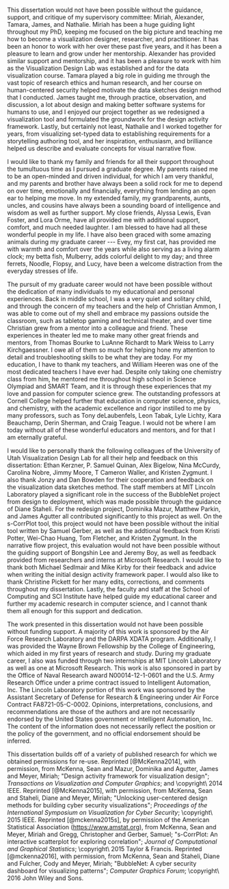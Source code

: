 This dissertation would not have been possible without the guidance, support,
and critique of my supervisory committee: Miriah, Alexander, Tamara, James, and
Nathalie. Miriah has been a huge guiding light throughout my PhD, keeping me
focused on the big picture and teaching me how to become a visualization
designer, researcher, and practitioner. It has been an honor to work with her
over these past five years, and it has been a pleasure to learn and grow under
her mentorship. Alexander has provided similar support and mentorship, and it
has been a pleasure to work with him as the Visualization Design Lab was
established and for the data visualization course. Tamara played a big role in
guiding me through the vast topic of research ethics and human research, and her
course on human-centered security helped motivate the data sketches design
method that I conducted. James taught me, through practice, observation, and
discussion, a lot about design and making better software systems for humans to
use, and I enjoyed our project together as we redesigned a visualization tool
and formulated the groundwork for the design activity framework. Lastly, but
certainly not least, Nathalie and I worked together for years, from visualizing
set-typed data to establishing requirements for a storytelling authoring tool,
and her inspiration, enthusiasm, and brilliance helped us describe and evaluate
concepts for visual narrative flow.


I would like to thank my family and friends for all their support throughout the
tumultuous time as I pursued a graduate degree. My parents raised me to be an
open-minded and driven individual, for which I am very thankful, and my parents
and brother have always been a solid rock for me to depend on over time,
emotionally and financially, everything from lending an open ear to helping me
move. In my extended family, my grandparents, aunts, uncles, and cousins have
always been a sounding board of intelligence and wisdom as well as further
support. My close friends, Alyssa Lewis, Evan Foster, and Lora Orme, have all
provided me with additional support, comfort, and much needed laughter. I am
blessed to have had all these wonderful people in my life. I have also been
graced with some amazing animals during my graduate career --- Evey, my first
cat, has provided me with warmth and comfort over the years while also serving
as a living alarm clock; my betta fish, Mulberry, adds colorful delight to my
day; and three ferrets, Noodle, Flopsy, and Lucy, have been a welcome
distraction from the everyday stresses of life.


The pursuit of my graduate career would not have been possible without the
dedication of many individuals to my educational and personal experiences. Back
in middle school, I was a very quiet and solitary child, and through the concern
of my teachers and the help of Christian Ammon, I was able to come out of my
shell and embrace my passions outside the classroom, such as tabletop gaming and
technical theater, and over time Christian grew from a mentor into a colleague
and friend. These experiences in theater led me to make many other great friends
and mentors, from Thomas Bourke to LuAnne Richardt to Mark Weiss to Larry
Kirchgaessner. I owe all of them so much for helping hone my attention to detail
and troubleshooting skills to be what they are today. For my education, I have
to thank my teachers, and William Heeren was one of the most dedicated teachers
I have ever had. Despite only taking one chemistry class from him, he mentored
me throughout high school in Science Olympiad and SMART Team, and it is through
these experiences that my love and passion for computer science grew. The
outstanding professors at Cornell College helped further that education in
computer science, physics, and chemistry, with the academic excellence and rigor
instilled to me by many professors, such as Tony deLaubenfels, Leon Tabak, Lyle
Lichty, Kara Beauchamp, Derin Sherman, and Craig Teague. I would not be where I
am today without all of these wonderful educators and mentors, and for that I am
eternally grateful.


I would like to personally thank the following colleagues of the University of
Utah Visualization Design Lab for all their help and feedback on this
dissertation: Ethan Kerzner, P. Samuel Quinan, Alex Bigelow, Nina McCurdy,
Carolina Nobre, Jimmy Moore, T Cameron Waller, and Kristen Zygmunt. I also thank
Jonzy and Dan Bowden for their cooperation and feedback on the visualization
data sketches method. The staff members at MIT Lincoln Laboratory played a
significant role in the success of the BubbleNet project from design to
deployment, which was made possible through the guidance of Diane Staheli. For
the redesign project, Dominika Mazur, Matthew Parkin, and James Agutter all
contributed significantly to this project as well. On the s-CorrPlot tool, this
project would not have been possible without the initial tool written by Samuel
Gerber, as well as the addtional feedback from Kristi Potter, Wei-Chao Huang,
Tom Fletcher, and Kristen Zygmunt. In the narrative flow project, this
evaluation would not have been possible without the guiding support of Bongshin
Lee and Jeremy Boy, as well as feedback provided from researchers and interns at
Microsoft Research. I would like to thank both Michael Sedlmair and Mike Kirby
for their feedback and advice when writing the initial design activity framework
paper. I would also like to thank Christine Pickett for her many edits,
corrections, and comments throughout my dissertation. Lastly, the faculty and
staff at the School of Computing and SCI Institute have helped guide my
educational career and further my academic research in computer science, and I
cannot thank them all enough for this support and dedication.


The work presented in this dissertation would not have been possible without
funding support. A majority of this work is sponsored by the Air Force Research
Laboratory and the DARPA XDATA program. Additionally, I was provided the Wayne
Brown Fellowship by the College of Engineering, which aided in my first years of
research and study. During my graduate career, I also was funded through two
internships at MIT Lincoln Laboratory as well as one at Microsoft Research. This
work is also sponsored in part by the Office of Naval Research award
N00014-12-1-0601 and the U.S. Army Research Office under a prime contract issued
to Intelligent Automation, Inc. The Lincoln Laboratory portion of this work was
sponsored by the Assistant Secretary of Defense for Research & Engineering under
Air Force Contract FA8721-05-C-0002. Opinions, interpretations, conclusions, and
recommendations are those of the authors and are not necessarily endorsed by the
United States government or Intelligent Automation, Inc. The content of the
information does not necessarily reflect the position or the policy of the
government, and no official endorsement should be inferred.


This dissertation builds off of a variety of published research for which we
obtained permissions for re-use.
Reprinted [@McKenna2014], with permission, from McKenna, Sean and Mazur, Dominika and Agutter, James and Meyer, Miriah; "Design activity framework for visualization design"; _Transactions on Visualization and Computer Graphics_; and \copyright\ 2014 IEEE.
Reprinted [@McKenna2015], with permission, from McKenna, Sean and Staheli, Diane and Meyer, Miriah; "Unlocking user-centered design methods for building cyber security visualizations"; _Proceedings of the International Symposium on Visualization for Cyber Security_; \copyright\ 2015 IEEE.
Reprinted [@mckenna2015s], by permission of the American Statistical Association (<https://www.amstat.org>), from McKenna, Sean and Meyer, Miriah and Gregg, Christopher and Gerber, Samuel; "s-CorrPlot: An interactive scatterplot for exploring correlation"; _Journal of Computational and Graphical Statistics_; \copyright\ 2015 Taylor & Francis.
Reprinted [@mckenna2016], with permission, from McKenna, Sean and Staheli, Diane and Fulcher, Cody and Meyer, Miriah; "BubbleNet: A cyber security dashboard for visualizing patterns"; _Computer Graphics Forum_; \copyright\ 2016 John Wiley and Sons.
